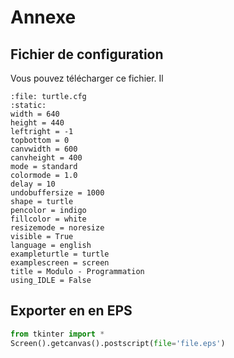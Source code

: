 # Annexe

## Fichier de configuration

Vous pouvez télécharger ce fichier.
Il

```{codeplay}
:file: turtle.cfg
:static:
width = 640
height = 440
leftright = -1
topbottom = 0
canvwidth = 600
canvheight = 400
mode = standard
colormode = 1.0
delay = 10
undobuffersize = 1000
shape = turtle
pencolor = indigo
fillcolor = white
resizemode = noresize
visible = True
language = english
exampleturtle = turtle
examplescreen = screen
title = Modulo - Programmation
using_IDLE = False
```

## Exporter en en EPS

```python
from tkinter import * 
Screen().getcanvas().postscript(file='file.eps')
```

